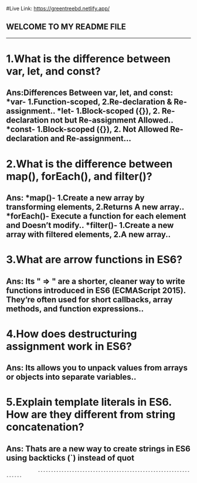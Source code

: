#Live Link: https://greentreebd.netlify.app/
## WELCOME TO MY README FILE

----------
# 1.What is the difference between var, let, and const?
## Ans:Differences Between var, let, and const: *var- 1.Function-scoped, 2.Re-declaration & Re-assignment.. *let- 1.Block-scoped ({}), 2. Re-declaration not but Re-assignment Allowed.. *const- 1.Block-scoped ({}), 2. Not Allowed Re-declaration and Re-assignment...

# 2.What is the difference between map(), forEach(), and filter()?
## Ans: *map()- 1.Create a new array by transforming elements, 2.Returns A new array.. *forEach()- Execute a function for each element and Doesn’t modify.. *filter()- 1.Create a new array with filtered elements, 2.A new array..

# 3.What are arrow functions in ES6?
## Ans: Its " => " are a shorter, cleaner way to write functions introduced in ES6 (ECMAScript 2015). They’re often used for short callbacks, array methods, and function expressions..

# 4.How does destructuring assignment work in ES6?
## Ans: Its allows you to unpack values from arrays or objects into separate variables..

# 5.Explain template literals in ES6. How are they different from string concatenation?
## Ans: Thats are a new way to create strings in ES6 using backticks (`) instead of quot

                ----------------------------------------------------------------
